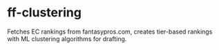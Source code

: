 # ff-clustering
Fetches EC rankings from fantasypros.com, creates tier-based rankings with ML clustering algorithms for drafting. 
